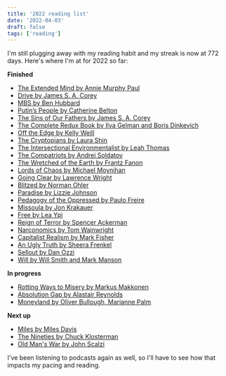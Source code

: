 ```yaml
---
title: '2022 reading list'
date: '2022-04-03'
draft: false
tags: ['reading']
---
```


I'm still plugging away with my reading habit and my streak is now at 772 days.<!-- excerpt --> Here's where I'm at for 2022 so far:

**Finished**

-   [The Extended Mind by Annie Murphy Paul](https://oku.club/book/the-extended-mind-by-annie-murphy-paul-Mzlrf)
-   [Drive by James S. A. Corey](https://oku.club/book/drive-by-james-s-a-corey-DXapB)
-   [MBS by Ben Hubbard](https://oku.club/book/mbs-by-ben-hubbard-HTrlr)
-   [Putin’s People by Catherine Belton](https://oku.club/book/putins-people-by-catherine-belton-cHBSw)
-   [The Sins of Our Fathers by James S. A. Corey](https://oku.club/book/the-sins-of-our-fathers-by-james-s-a-corey-HKXjt)
-   [The Complete Redux Book by Ilya Gelman and Boris Dinkevich](https://leanpub.com/redux-book)
-   [Off the Edge by Kelly Weill](https://oku.club/book/off-the-edge-by-kelly-weill-SKujn)
-   [The Cryptopians by Laura Shin](https://oku.club/book/the-cryptopians-by-laura-shin-S43ey)
-   [The Intersectional Environmentalist by Leah Thomas](https://oku.club/book/the-intersectional-environmentalist-by-leah-thomas-3o8nH)
-   [The Compatriots by Andrei Soldatov](https://oku.club/book/the-compatriots-by-andrei-soldatov-UMhCz)
-   [The Wretched of the Earth by Frantz Fanon](https://oku.club/book/the-wretched-of-the-earth-by-frantz-fanon-8On3n)
-   [Lords of Chaos by Michael Moynihan](https://oku.club/book/lords-of-chaos-by-michael-moynihan-TQeVA)
-   [Going Clear by Lawrence Wright](https://oku.club/book/going-clear-by-lawrence-wright-ChtJe)
-   [Blitzed by Norman Ohler](https://oku.club/book/blitzed-by-norman-ohler-CZnyf)
-   [Paradise by Lizzie Johnson](https://oku.club/book/paradise-by-lizzie-johnson-BHfRA)
-   [Pedagogy of the Oppressed by Paulo Freire](https://oku.club/book/pedagogy-of-the-oppressed-by-paulo-freire-nGgoW)
-   [Missoula by Jon Krakauer](https://oku.club/book/missoula-by-jon-krakauer-ggUIz)
-   [Free by Lea Ypi](https://oku.club/book/free-by-lea-ypi-k3V1u)
-   [Reign of Terror by Spencer Ackerman](https://oku.club/book/reign-of-terror-by-spencer-ackerman-vNJMb)
-   [Narconomics by Tom Wainwright](https://oku.club/book/narconomics-by-tom-wainwright-qRrxi)
-   [Capitalist Realism by Mark Fisher](https://oku.club/book/capitalist-realism-by-mark-fisher-Lq4Gm)
-   [An Ugly Truth by Sheera Frenkel](https://oku.club/book/an-ugly-truth-by-sheera-frenkel-RxLoN)
-   [Sellout by Dan Ozzi](https://oku.club/book/sellout-by-dan-ozzi-wXvCV)
-   [Will by Will Smith and Mark Manson](https://oku.club/book/will-by-will-manson-smith-mark-YfBE1)

**In progress**

-   [Rotting Ways to Misery by Markus Makkonen](https://oku.club/book/rotting-ways-to-misery-by-markus-makkonen-MPt17)
-   [Absolution Gap by Alastair Reynolds](https://oku.club/book/absolution-gap-by-alastair-reynolds-RHAFH)
-   [Moneyland by Oliver Bullough, Marianne Palm](https://oku.club/book/moneyland-by-oliver-bullough-s9wvO)

**Next up**

-   [Miles by Miles Davis](https://oku.club/book/miles-by-miles-davis-UG9m7)
-   [The Nineties by Chuck Klosterman](https://oku.club/book/the-nineties-by-chuck-klosterman-QNgHC)
-   [Old Man's War by John Scalzi](https://oku.club/book/old-mans-war-by-john-scalzi-H7UHv)

I've been listening to podcasts again as well, so I'll have to see how that impacts my pacing and reading.
